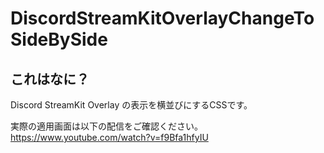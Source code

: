 # DiscordStreamKitOverlayChangeToSideBySide

## これはなに？

Discord StreamKit Overlay の表示を横並びにするCSSです。

実際の適用画面は以下の配信をご確認ください。  
https://www.youtube.com/watch?v=f9Bfa1hfyIU
